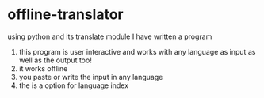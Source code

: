 # offline-translator
using python and its translate module I have written a program
1. this program is user interactive and works with any language as input as well as the output too!
2. it works offline 
3. you paste or write the input in any language
4. the is a option for language index
